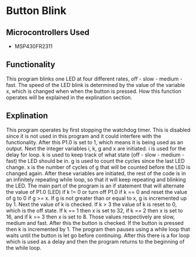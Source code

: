 # Button Blink
## Microcontrollers Used
* MSP430FR2311

## Functionality

This program blinks one LED at four different rates, off - slow - medium - fast. The speed of the LED blink is determined by the value of the variable x, which is changed when when the button is pressed. How this function operates will be explained in the explination section.

## Explination

This program operates by first stopping the watchdog timer. This is disabled since it is not used in this program and it could interfere with the functionality. After this P1.0 is set to 1, which means it is being used as an output. Next the integer variables i, k, g and x are initiated. i is used for the delay for loop. k is used to keep track of what state (off - slow - medium - fast) the LED should be in. g is used to count the cycles since the last LED change. x is the number of cycles of g that will be counted before the LED is changed again. After these variables are initiated, the rest of the code is in an infinitely repeating while loop, so that it will keep repeating and blinking the LED. The main part of the program is an if statement that will alternate the value of P1.0 (LED) if k != 0 or turn off P1.0 if k == 0 and reset the value of g to 0 if g >= x. If g is not greater than or equal to x, g is incremented up by 1. Next the value of k is checked. If k > 3 the value of k is reset to 0, which is the off state. If k == 1 then x is set to 32, if k == 2 then x is set to 16, and if k == 3 then x is set to 8. Those values respectively are slow, medium and fast. After this the button is checked. If the button is pressed then k is incremented by 1. The program then pauses using a while loop that waits until the button is let go before continuing. After this there is a for loop which is used as a delay and then the program returns to the beginning of the while loop.
